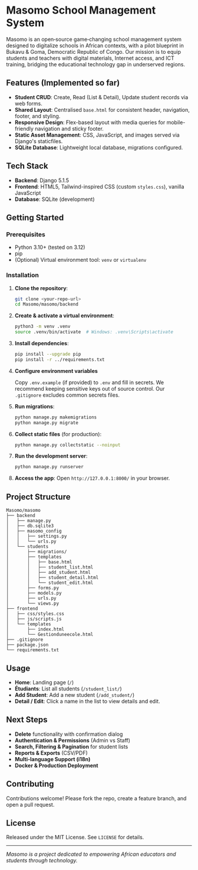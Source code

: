 # Masomo School Management System

Masomo is an open‑source game‑changing school management system designed to digitalize schools in African contexts, with a pilot blueprint in Bukavu & Goma, Democratic Republic of Congo. Our mission is to equip students and teachers with digital materials, Internet access, and ICT training, bridging the educational technology gap in underserved regions.


## Features (Implemented so far)

* **Student CRUD**: Create, Read (List & Detail), Update student records via web forms.
* **Shared Layout**: Centralised `base.html` for consistent header, navigation, footer, and styling.
* **Responsive Design**: Flex-based layout with media queries for mobile-friendly navigation and sticky footer.
* **Static Asset Management**: CSS, JavaScript, and images served via Django's staticfiles.
* **SQLite Database**: Lightweight local database, migrations configured.

## Tech Stack

* **Backend**: Django 5.1.5
* **Frontend**: HTML5, Tailwind-inspired CSS (custom `styles.css`), vanilla JavaScript
* **Database**: SQLite (development)

## Getting Started

### Prerequisites

* Python 3.10+ (tested on 3.12)
* pip
* (Optional) Virtual environment tool: `venv` or `virtualenv`

### Installation

1. **Clone the repository**:

   ```bash
   git clone <your-repo-url>
   cd Masomo/masomo/backend
   ```

2. **Create & activate a virtual environment**:

   ```bash
   python3 -m venv .venv
   source .venv/bin/activate  # Windows: .venv\Scripts\activate
   ```

3. **Install dependencies**:

   ```bash
   pip install --upgrade pip
   pip install -r ../requirements.txt
   ```

4. **Configure environment variables**

   Copy `.env.example` (if provided) to `.env` and fill in secrets. We recommend keeping sensitive keys out of source control. Our `.gitignore` excludes common secrets files.

5. **Run migrations**:

   ```bash
   python manage.py makemigrations
   python manage.py migrate
   ```

6. **Collect static files** (for production):

   ```bash
   python manage.py collectstatic --noinput
   ```

7. **Run the development server**:

   ```bash
   python manage.py runserver
   ```

8. **Access the app**: Open `http://127.0.0.1:8000/` in your browser.

## Project Structure

```
Masomo/masomo
├── backend
│   ├── manage.py
│   ├── db.sqlite3
│   ├── masomo_config
│   │   ├── settings.py
│   │   └── urls.py
│   └── students
│       ├── migrations/
│       ├── templates
│       │   ├── base.html
│       │   ├── student_list.html
│       │   ├── add_student.html
│       │   ├── student_detail.html
│       │   └── student_edit.html
│       ├── forms.py
│       ├── models.py
│       ├── urls.py
│       └── views.py
├── frontend
│   ├── css/styles.css
│   ├── js/scripts.js
│   └── templates
│       ├── index.html
│       └── Gestionduneecole.html
├── .gitignore
├── package.json
└── requirements.txt
```

## Usage

* **Home**: Landing page (`/`)
* **Étudiants**: List all students (`/student_list/`)
* **Add Student**: Add a new student (`/add_student/`)
* **Detail / Edit**: Click a name in the list to view details and edit.

## Next Steps

* **Delete** functionality with confirmation dialog
* **Authentication & Permissions** (Admin vs Staff)
* **Search, Filtering & Pagination** for student lists
* **Reports & Exports** (CSV/PDF)
* **Multi-language Support (i18n)**
* **Docker & Production Deployment**

## Contributing

Contributions welcome! Please fork the repo, create a feature branch, and open a pull request.

## License

Released under the MIT License. See `LICENSE` for details.

---

*Masomo is a project dedicated to empowering African educators and students through technology.*
